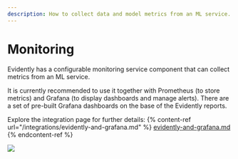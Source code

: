 ```yaml
---
description: How to collect data and model metrics from an ML service.
---
```


# Monitoring

Evidently has a configurable monitoring service component that can collect metrics from an ML service.

It is currently recommended to use it together with Prometheus (to store metrics) and Grafana (to display dashboards and manage alerts). There are a set of pre-built Grafana dashboards on the base of the Evidently reports. 

Explore the integration page for further details:
{% content-ref url="/integrations/evidently-and-grafana.md" %}
[evidently-and-grafana.md](evidently-and-grafana.md)
{% endcontent-ref %}

![](../.gitbook/assets/photo\_2021-10-20\_14-38-53.png)

